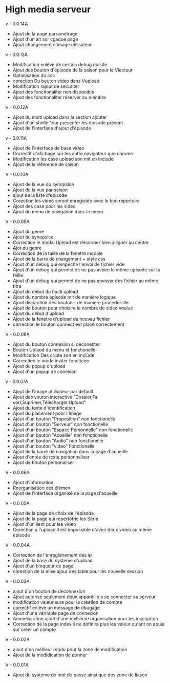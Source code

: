 # High media serveur

v - 0.0.14A

- Ajout de la page parrametrage
- Ajout d'un alt sur cgaque page
- Ajout changement d'image utilisateur

v - 0.0.13A

- Modification enléve de certain debug nuisife
- Ajout des bouton d'épisode de la saison pour le Vlecteur
- Optimisation du css
- corection Du bouton video dans Vupload
- Modification rajout de securiter
- Ajout des fonctionaliter non disponible
- Ajout des fonctionaliter réserver au membre

V - 0.0.12A

- Ajout du multi upload dans la section ajouter
- Ajout d'un shelle ^our présenter les épisode présent
- Ajout de l'interface d'ajout d'épisode


v - 0.0.11A

- Ajout de l'interface de base video
- Correctif d'afichage sur les autre navigateur que chrome
- Modification les case upload son mit en include
- Ajout de la réference de saison

V - 0.0.10A

- Ajout de la vue du synopsice
- Ajout de la vue par saison
- ajout de la liste d'episode
- Corection les video seront enregistée avec le bon répertoire
- Ajout des case pour les video
- Ajout du menu de navigation dans le menu

V - 0.0.09A

- Ajout du genre
- Ajout du synopsice
- Correction le modal Upload est désormer bien alligner au centre
- Ajot du genre
- Correction de la taille de la fenétre modale
- Ajout de la barre de chargement + style css
- Ajout d'un debug qui empéche l'envoi de fichier vide
- Ajout d'un debug qui permet de ne pas avoire le même episode sur la feille
- Ajout d'un debug qui permet de ne pas envoyer des fichier au même titre
- Ajout du début du multi upload
- Ajout du nombre épisode mit de manière logique
- Ajout disparition des bouton - de manière procéduralle
- Ajout de bouton pour choisire le nombre de video voulue
- Ajout du début d'upload
- Ajout de la fenetre d'upload de nouvau fichier
- correction le bouton connect est placé correctement

V - 0.0.08A

- Ajout du bouton connexion si déconecter
- Bouton Uplaod du menu et fonctionelle
- Modification Des cripte son en inclûde
- Correction le mode inviter fonctione
- Ajout du popup d'upload
- Ajout d'un popup de conexion 

v - 0.0.07A

- Ajout de l'image utilisateur par default
- Ajout des vouton interactive "Dossier,Fa vori,Suprimer,Télècharger,Upload"
- Ajout du texte d'identification
- Ajout du placement pour l'image
- Ajout d'un bouton "Proposition"	non fonctionelle
- Ajout d'un bouton "Serveur"	non fonctionelle
- Ajout d'un bouton "Espace Personnelle"	non fonctionelle
- Ajout d'un bouton "Acueille"	non fonctionelle
- Ajout d'un bouton "Audio"	non fonctionelle
- Ajout d'un bouton "video"	Fonctionelle
- Ajout de la barre de navigation dans la page d'acueille
- Ajout d'entée de texte personnaliser
- Ajout de bouton personaliser

V - 0.0.06A

- Ajout d'information
- Reorganisation des élémen
- Ajout de l'interface organisé de la page d'acueille

V - 0.0.05A

- Ajout de la page de choix de l'épisode
- Ajout de la page qui repertotrie les Série
- Ajout d'un lient pour les video
- Corection a l'upload il est impossible d'avoir deux video au même episode


V - 0.0.04A

- Correction de l'enregistrement des ip
- Ajout de la base du systéme d'upload
- Ajout d'un bloqueur de page
- corection de la mise ajour des table pour les nouvelle session

V - 0.0.03A

- ajout d'un bouton de deconnexion
- Ajout autorise seulement deux apparéille a se connecter au serveur
- modification valeur sure pour la création de compte
- correctif enléve un message de dbugage
- Ajout d'une véritable page de connexion
- Ammelioration ajout d'une méllieure organisation pour les inscription
- Correction de la page index il ne définira plus les valeur qu'ant on apuie sur créer un compte

V - 0.0.02A

- ajout d'un méllieur rendu pour la zone de modification
- Ajout de la modidication de donner

V - 0.0.01A

- Ajout du systeme de mot de passe ainsi que des zone de liason